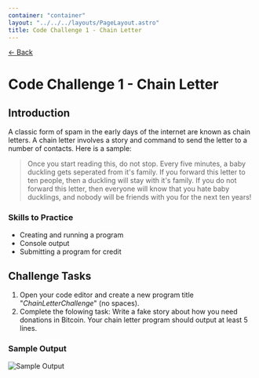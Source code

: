 ```yaml
---
container: "container"
layout: "../../../layouts/PageLayout.astro"
title: Code Challenge 1 - Chain Letter
---
```


[← Back](/courses/code-challenges/)

# Code Challenge 1 - Chain Letter

## Introduction

A classic form of spam in the early days of the internet are known as chain letters. A chain letter involves a story and command to send the letter to a number of contacts. Here is a sample:

> Once you start reading this, do not stop. Every five minutes, a baby duckling gets seperated from it's family. If you forward this letter to ten people, then a duckling will stay with it's family. If you do not forward this letter, then everyone will know that you hate baby ducklings, and nobody will be friends with you for the next ten years!

### Skills to Practice

- Creating and running a program
- Console output
- Submitting a program for credit

## Challenge Tasks

1. Open your code editor and create a new program title "_ChainLetterChallenge_" (no spaces).
2. Complete the folowing task: Write a fake story about how you need donations in Bitcoin. Your chain letter program should output at least 5 lines.

### Sample Output

![Sample Output](/assets/img/code-challenges/challenge-1-chainletter-sample.png)
